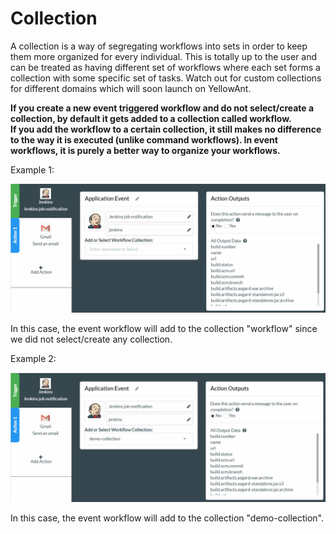 # Collection

A collection is a way of segregating workflows into sets in order to keep them more organized for every individual. This is totally up to the user and can be treated as having different set of workflows where each set forms a collection with some specific set of tasks. Watch out for custom collections for different domains which will soon launch on YellowAnt.

**If you create a new event triggered workflow and do not select/create a collection, by default it gets added to a collection called workflow.  
If you add the workflow to a certain collection, it still makes no difference to the way it is executed \(unlike command workflows\). In event workflows, it is purely a better way to organize your workflows.**

Example 1:

![](../../../.gitbook/assets/image%20%28118%29.png)

In this case, the event workflow will add to the collection "workflow" since we did not select/create any collection.

Example 2:

![](../../../.gitbook/assets/image%20%28176%29.png)

In this case, the event workflow will add to the collection "demo-collection".

